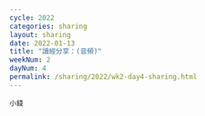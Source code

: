 ```yaml
---
cycle: 2022
categories: sharing
layout: sharing
date: 2022-01-13
title: "讀經分享：(音頻)"
weekNum: 2
dayNum: 4
permalink: /sharing/2022/wk2-day4-sharing.html
---
```


[](https://eccseattle.github.io/media/sharing/2022/wk001/2022-01-13-bin.m4a)

`小錢`
